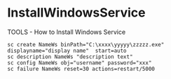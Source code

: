 # InstallWindowsService
TOOLS - How to Install Windows Service

```
sc create NameWs binPath="C:\xxxx\yyyyy\zzzzz.exe" displayname="display name"  start=auto
sc description NameWs "description text"
sc config NameWs obj="username" password="xxx"
sc failure NameWs reset=30 actions=restart/5000
```
